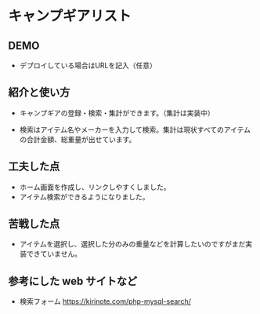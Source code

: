 # キャンプギアリスト

## DEMO

  - デプロイしている場合はURLを記入（任意）

## 紹介と使い方

  - キャンプギアの登録・検索・集計ができます。（集計は実装中）

  - 検索はアイテム名やメーカーを入力して検索。集計は現状すべてのアイテムの合計金額、総重量が出せています。

## 工夫した点

  - ホーム画面を作成し、リンクしやすくしました。
  - アイテム検索ができるようになりました。

## 苦戦した点

  - アイテムを選択し、選択した分のみの重量などを計算したいのですがまだ実装できていません。

## 参考にした web サイトなど

  - 検索フォーム https://kirinote.com/php-mysql-search/